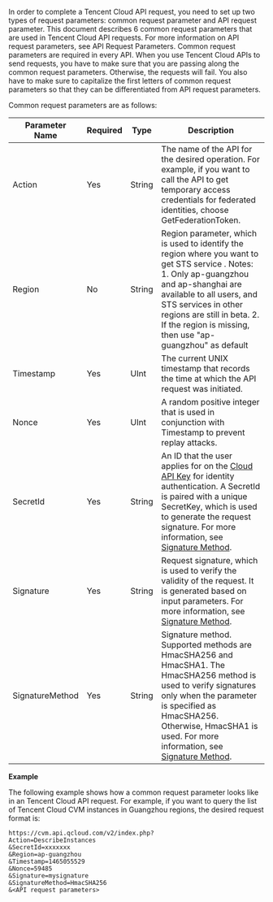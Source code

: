 In order to complete a Tencent Cloud API request, you need to set up two types of request parameters: common request parameter and API request parameter. This document describes 6 common request parameters that are used in Tencent Cloud API requests. For more information on API request parameters, see API Request Parameters.
Common request parameters are required in every API. When you use Tencent Cloud APIs to send requests, you have to make sure that you are passing along the common request parameters. Otherwise, the requests will fail. You also have to make sure to capitalize the first letters of common request parameters so that they can be differentiated from API request parameters.

Common request parameters are as follows:

| Parameter Name | Required | Type | Description |
| ------------ | ------------ | ------------ | ------------ |
| Action | Yes | String | The name of the API for the desired operation. For example, if you want to call the API to get temporary access credentials for federated identities, choose GetFederationToken. |
| Region | No | String | Region parameter, which is used to identify the region where you want to get STS service . Notes: 1. Only ap-guangzhou and ap-shanghai are available to all users, and STS services in other regions are still in beta. 2. If the region is missing, then use "ap-guangzhou" as default|
| Timestamp | Yes | UInt | The current UNIX timestamp that records the time at which the API request was initiated. |
| Nonce | Yes | UInt | A random positive integer that is used in conjunction with Timestamp to prevent replay attacks. |
| SecretId | Yes | String | An ID that the user applies for on the [Cloud API Key](https://intl.cloud.tencent.com/login) for identity authentication. A SecretId is paired with a unique SecretKey, which is used to generate the request signature. For more information, see [Signature Method](https://intl.cloud.tencent.com/document/api/377/4214). |
| Signature | Yes | String | Request signature, which is used to verify the validity of the request. It is generated based on input parameters. For more information, see [Signature Method](https://intl.cloud.tencent.com/document/api/377/4214). |
| SignatureMethod | Yes | String | Signature method. Supported methods are HmacSHA256 and HmacSHA1. The HmacSHA256 method is used to verify signatures only when the parameter is specified as HmacSHA256. Otherwise, HmacSHA1 is used. For more information, see [Signature Method](https://intl.cloud.tencent.com/document/api/377/4214). |


**Example**

The following example shows how a common request parameter looks like in an Tencent Cloud API request. For example, if you want to query the list of Tencent Cloud CVM instances in Guangzhou regions, the desired request format is:
```
https://cvm.api.qcloud.com/v2/index.php?
Action=DescribeInstances
&SecretId=xxxxxxx
&Region=ap-guangzhou
&Timestamp=1465055529
&Nonce=59485
&Signature=mysignature
&SignatureMethod=HmacSHA256
&<API request parameters>
```

